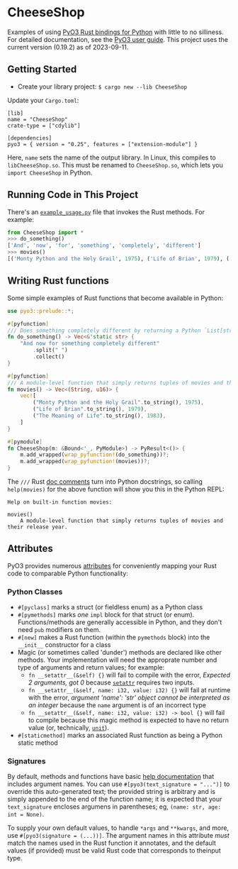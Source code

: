 # CheeseShop
Examples of using [PyO3 Rust bindings for Python](https://github.com/pyo3/pyo3) with little to no silliness. For detailed documentation, see the [PyO3 user guide](https://pyo3.rs/v0.19.2). This project uses the current version (0.19.2) as of 2023-09-11.

## Getting Started
* Create your library project: `$ cargo new --lib CheeseShop`

Update your `Cargo.toml`:

```none
[lib]
name = "CheeseShop"
crate-type = ["cdylib"]

[dependencies]
pyo3 = { version = "0.25", features = ["extension-module"] }
```

Here, `name` sets the name of the output library. In Linux, this compiles to `libCheeseShop.so`. This must be renamed to `CheeseShop.so`, which lets you `import CheeseShop` in Python.

## Running Code in This Project
There's an [`example_usage.py`](example_usage.py) file that invokes the Rust methods. For example:

```python
from CheeseShop import *
>>> do_something()
['And', 'now', 'for', 'something', 'completely', 'different']
>>> movies()
[('Monty Python and the Holy Grail', 1975), ('Life of Brian', 1979), ('The Meaning of Life', 1983)]
```

## Writing Rust functions

Some simple examples of Rust functions that become available in Python:

```rust
use pyo3::prelude::*;

#[pyfunction]
/// Does something completely different by returning a Python `List[str]`.
fn do_something() -> Vec<&'static str> {
    "And now for something completely different"
        .split(" ")
        .collect()
}

#[pyfunction]
/// A module-level function that simply returns tuples of movies and their release year.
fn movies() -> Vec<(String, u16)> {
    vec![
        ("Monty Python and the Holy Grail".to_string(), 1975),
        ("Life of Brian".to_string(), 1979),
        ("The Meaning of Life".to_string(), 1983),
    ]
}

#[pymodule]
fn CheeseShop(m: &Bound<'_, PyModule>) -> PyResult<()> {
    m.add_wrapped(wrap_pyfunction!(do_something))?;
    m.add_wrapped(wrap_pyfunction!(movies))?;
}
```

The `///` Rust [doc comments](https://doc.rust-lang.org/reference/comments.html#doc-comments) turn into Python docstrings, so calling `help(movies)` for the above function will show you this in the Python REPL:

```text
Help on built-in function movies:

movies()
    A module-level function that simply returns tuples of movies and their release year.
```

## Attributes
PyO3 provides numerous [attributes](https://doc.rust-lang.org/reference/attributes.html) for conveniently mapping your Rust code to comparable Python functionality:

### Python Classes
* `#[pyclass]` marks a struct (or fieldless enum) as a Python class
* `#[pymethods]` marks _one_ `impl` block for that struct (or enum). Functions/methods are generally accessible in Python, and they don't need `pub` modifiers on them.
* `#[new]` makes a Rust function (within the `pymethods` block) into the `__init__` constructor for a class
* Magic (or sometimes called 'dunder') methods are declared like other methods. Your implementation will need the approprate number and type of arguments and return values; for example:
    * `fn __setattr__(&self) {}` will fail to compile with the error, _Expected 2 arguments, got 0_ because [`setattr`](https://docs.python.org/3/library/functions.html#setattr) requires two inputs.
    * `fn __setattr__(&self, name: i32, value: i32) {}` will fail at runtime with the error, _argument 'name': 'str' object cannot be interpreted as an integer_ because the `name` argument is of an incorrect type
    * `fn __setattr__(&self, name: i32, value: i32) -> bool {}` will fail to compile because this magic method is expected to have no return value (or, technically, [`unit`](https://doc.rust-lang.org/std/primitive.unit.html)).
* `#[staticmethod]` marks an associated Rust function as being a Python static method

### Signatures
By default, methods and functions have basic [help documentation](https://docs.python.org/3/library/functions.html#help) that includes argument names. You can use `#[pyo3(text_signature = "...")]` to override this auto-generated text; the provided string is arbitrary and is simply appended to the end of the function name; it is expected that your `text_signature` encloses argumens in parentheses; eg, `(name: str, age: int = None)`.

To supply your own default values, to handle `*args` and `**kwargs`, and more, use `#[pyo3(signature = (...))]`. The argument names in this attribute _must_ match the names used in the Rust function it annotates, and the default values (if provided) must be valid Rust code that corresponds to theinput type.